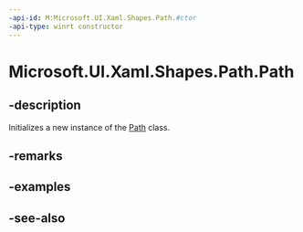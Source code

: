 ```yaml
---
-api-id: M:Microsoft.UI.Xaml.Shapes.Path.#ctor
-api-type: winrt constructor
---
```


<!-- Method syntax
public Path()
-->

# Microsoft.UI.Xaml.Shapes.Path.Path

## -description
Initializes a new instance of the [Path](path.md) class.

## -remarks

## -examples

## -see-also
